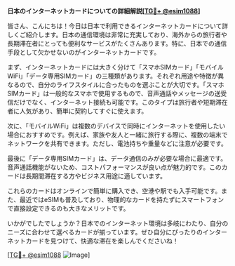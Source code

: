 **日本のインターネットカードについての詳細解説[[TG💪+ @esim1088](https://t.me/s/esim1088)]**

皆さん、こんにちは！今日は日本で利用できるインターネットカードについて詳しくご紹介します。日本の通信環境は非常に充実しており、海外からの旅行者や長期滞在者にとっても便利なサービスがたくさんあります。特に、日本での通信手段として欠かせないのがインターネットカードです。

まず、インターネットカードには大きく分けて「スマホSIMカード」「モバイルWiFi」「データ専用SIMカード」の三種類があります。それぞれ用途や特徴が異なるので、自分のライフスタイルに合ったものを選ぶことが大切です。「スマホSIMカード」は一般的なスマホで使用するもので、音声通話やメッセージの送受信だけでなく、インターネット接続も可能です。このタイプは旅行者や短期滞在者に人気があり、簡単に契約してすぐに使えます。

次に、「モバイルWiFi」は複数のデバイスで同時にインターネットを使用したい場合におすすめです。例えば、家族や友人と一緒に旅行する際に、複数の端末でネットワークを共有できます。ただし、電池持ちや重量などに注意が必要です。

最後に「データ専用SIMカード」は、データ通信のみが必要な場合に最適です。音声通話機能がないため、コストパフォーマンスが良い点が魅力的です。このカードは長期間滞在する方やビジネス用途に適しています。

これらのカードはオンラインで簡単に購入でき、空港や駅でも入手可能です。また、最近ではeSIMも普及しており、物理的なカードを持たずにスマートフォンで直接設定できるのも大きなメリットです。

いかがでしたでしょうか？日本でのインターネット環境は多岐にわたり、自分のニーズに合わせて選べるカードが揃っています。ぜひ自分にぴったりのインターネットカードを見つけて、快適な滞在を楽しんでくださいね！

[[TG💪+ @esim1088](https://t.me/s/esim1088) ![Image](https://i.postimg.cc/Y0z9fWf4/image.png)]